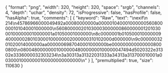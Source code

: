 {
  "format": "png",
  "width": 320,
  "height": 320,
  "space": "srgb",
  "channels": 4,
  "depth": "uchar",
  "density": 72,
  "isProgressive": false,
  "hasProfile": false,
  "hasAlpha": true,
  "comments": [
    {
      "keyword": "Raw",
      "text": "\nexif\n     214\n45786966000049492a00080000000a000001040001000000560800000101040001000000\n560800000201030003000000860000001201030001000000010000001a01050001000000\n8c0000001b0105000100000094000000280103000100000002000000310102000d000000\n9c0000003201020014000000aa0000006987040001000000be0000000000000008000800\n08004800000001000000480000000100000047494d5020322e31302e3336000032303234\n3a30313a31322031333a34313a313700010001a00300010000000100000000000000\n"
    }
  ],
  "premultiplied": true,
  "size": 110630
}